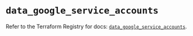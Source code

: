 # `data_google_service_accounts`

Refer to the Terraform Registry for docs: [`data_google_service_accounts`](https://registry.terraform.io/providers/hashicorp/google/6.21.0/docs/data-sources/service_accounts).
